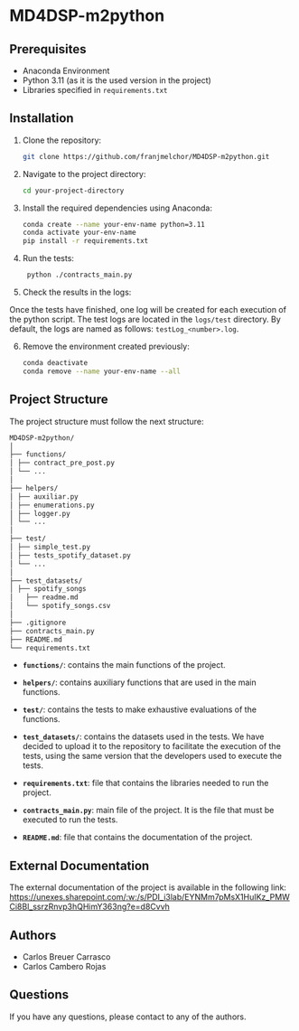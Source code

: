 # MD4DSP-m2python

## Prerequisites

- Anaconda Environment
- Python 3.11 (as it is the used version in the project)
- Libraries specified in `requirements.txt`

## Installation

1. Clone the repository:

   ```bash
   git clone https://github.com/franjmelchor/MD4DSP-m2python.git
    ```

2. Navigate to the project directory:
    ```bash
    cd your-project-directory
    ```
   
3. Install the required dependencies using Anaconda:

   ```bash
   conda create --name your-env-name python=3.11
   conda activate your-env-name
   pip install -r requirements.txt
   ```

4. Run the tests:

   ```bash
    python ./contracts_main.py
    ```

5. Check the results in the logs:

Once the tests have finished, one log will be created for each execution of the python script. The test logs are located in the `logs/test` directory. By default, the logs are named as follows: `testLog_<number>.log`.

6. <Optional> Remove the environment created previously:

   ```bash
   conda deactivate
   conda remove --name your-env-name --all
   ```

## Project Structure

The project structure must follow the next structure:

```bash
MD4DSP-m2python/
│
├── functions/
│ ├── contract_pre_post.py
│ └── ...
│
├── helpers/
│ ├── auxiliar.py
│ ├── enumerations.py
│ ├── logger.py
│ └── ...
│
├── test/
│ ├── simple_test.py
│ ├── tests_spotify_dataset.py
│ └── ...
│
├── test_datasets/
│ ├── spotify_songs
│   ├── readme.md
│   └── spotify_songs.csv
│
├── .gitignore
├── contracts_main.py
├── README.md
└── requirements.txt

```

- **`functions/`**: contains the main functions of the project.

- **`helpers/`**: contains auxiliary functions that are used in the main functions.

- **`test/`**: contains the tests to make exhaustive evaluations of the functions.

- **`test_datasets/`**: contains the datasets used in the tests. We have decided to upload it to the repository to facilitate the execution of the tests, using the same version that the developers used to execute the tests.

- **`requirements.txt`**: file that contains the libraries needed to run the project.

- **`contracts_main.py`**: main file of the project. It is the file that must be executed to run the tests.

- **`README.md`**: file that contains the documentation of the project.
  
## External Documentation
The external documentation of the project is available in the following link: https://unexes.sharepoint.com/:w:/s/PDI_i3lab/EYNMm7pMsX1HuIKz_PMWCi8Bl_ssrzRnvp3hQHimY363ng?e=d8Cvvh
  
## Authors
- Carlos Breuer Carrasco
- Carlos Cambero Rojas

## Questions
If you have any questions, please contact to any of the authors.